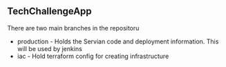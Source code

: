 ## TechChallengeApp

There are two main branches in the repositoru

- production - Holds the Servian code and deployment information. This will be used by jenkins
- iac - Hold terraform config for creating infrastructure
